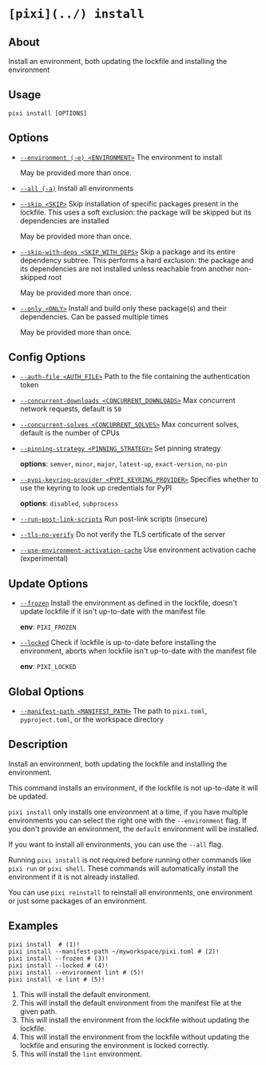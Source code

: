 # `[pixi](../) install`

## About

Install an environment, both updating the lockfile and installing the environment

## Usage

```text
pixi install [OPTIONS]

```

## Options

- [`--environment (-e) <ENVIRONMENT>`](#arg---environment) The environment to install

  May be provided more than once.

- [`--all (-a)`](#arg---all) Install all environments

- [`--skip <SKIP>`](#arg---skip) Skip installation of specific packages present in the lockfile. This uses a soft exclusion: the package will be skipped but its dependencies are installed

  May be provided more than once.

- [`--skip-with-deps <SKIP_WITH_DEPS>`](#arg---skip-with-deps) Skip a package and its entire dependency subtree. This performs a hard exclusion: the package and its dependencies are not installed unless reachable from another non-skipped root

  May be provided more than once.

- [`--only <ONLY>`](#arg---only) Install and build only these package(s) and their dependencies. Can be passed multiple times

  May be provided more than once.

## Config Options

- [`--auth-file <AUTH_FILE>`](#arg---auth-file) Path to the file containing the authentication token

- [`--concurrent-downloads <CONCURRENT_DOWNLOADS>`](#arg---concurrent-downloads) Max concurrent network requests, default is `50`

- [`--concurrent-solves <CONCURRENT_SOLVES>`](#arg---concurrent-solves) Max concurrent solves, default is the number of CPUs

- [`--pinning-strategy <PINNING_STRATEGY>`](#arg---pinning-strategy) Set pinning strategy

  **options**: `semver`, `minor`, `major`, `latest-up`, `exact-version`, `no-pin`

- [`--pypi-keyring-provider <PYPI_KEYRING_PROVIDER>`](#arg---pypi-keyring-provider) Specifies whether to use the keyring to look up credentials for PyPI

  **options**: `disabled`, `subprocess`

- [`--run-post-link-scripts`](#arg---run-post-link-scripts) Run post-link scripts (insecure)

- [`--tls-no-verify`](#arg---tls-no-verify) Do not verify the TLS certificate of the server

- [`--use-environment-activation-cache`](#arg---use-environment-activation-cache) Use environment activation cache (experimental)

## Update Options

- [`--frozen`](#arg---frozen) Install the environment as defined in the lockfile, doesn't update lockfile if it isn't up-to-date with the manifest file

  **env**: `PIXI_FROZEN`

- [`--locked`](#arg---locked) Check if lockfile is up-to-date before installing the environment, aborts when lockfile isn't up-to-date with the manifest file

  **env**: `PIXI_LOCKED`

## Global Options

- [`--manifest-path <MANIFEST_PATH>`](#arg---manifest-path) The path to `pixi.toml`, `pyproject.toml`, or the workspace directory

## Description

Install an environment, both updating the lockfile and installing the environment.

This command installs an environment, if the lockfile is not up-to-date it will be updated.

`pixi install` only installs one environment at a time, if you have multiple environments you can select the right one with the `--environment` flag. If you don't provide an environment, the `default` environment will be installed.

If you want to install all environments, you can use the `--all` flag.

Running `pixi install` is not required before running other commands like `pixi run` or `pixi shell`. These commands will automatically install the environment if it is not already installed.

You can use `pixi reinstall` to reinstall all environments, one environment or just some packages of an environment.

## Examples

```shell
pixi install  # (1)!
pixi install --manifest-path ~/myworkspace/pixi.toml # (2)!
pixi install --frozen # (3)!
pixi install --locked # (4)!
pixi install --environment lint # (5)!
pixi install -e lint # (5)!

```

1. This will install the default environment.
1. This will install the default environment from the manifest file at the given path.
1. This will install the environment from the lockfile without updating the lockfile.
1. This will install the environment from the lockfile without updating the lockfile and ensuring the environment is locked correctly.
1. This will install the `lint` environment.
